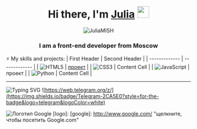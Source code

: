 <h1 align="center">Hi there, I'm <a href="https://daniilshat.ru/" target="_blank">Julia</a> 
<img src="https://github.com/blackcater/blackcater/raw/main/images/Hi.gif" height="32"/></h1>
<p align="center"> <img src="https://komarev.com/ghpvc/?username=JuliaMISH&label=Profile%20views&color=green&style=flat" alt="JuliaMISH" /> </p>
<h3 align="center"> I am a front-end developer from Moscow</h3>


⚡ My skills and projects:
| First Header  | Second Header |
| ------------- | ------------- |
| ![HTML5](https://img.shields.io/badge/html5-%23E34F26.svg?style=for-the-badge&logo=html5&logoColor=white)  | [проект](https://github.com)  |
| ![CSS3](https://img.shields.io/badge/css3-%231572B6.svg?style=for-the-badge&logo=css3&logoColor=white)  | Content Cell  |
| ![JavaScript](https://img.shields.io/badge/javascript-%23323330.svg?style=for-the-badge&logo=javascript&logoColor=%23F7DF1E)  | проект  |
| ![Python](https://img.shields.io/badge/python-3670A0?style=for-the-badge&logo=python&logoColor=ffdd54)  | Content Cell  |

____






  

![Typing SVG](https://readme-typing-svg.herokuapp.com?color=%2336BCF7&lines=📧+You+can+contact+me:)
![https://web.telegram.org/z/](https://img.shields.io/badge/Telegram-2CA5E0?style=for-the-badge&logo=telegram&logoColor=white)

![Логотип Google](http://www.google.com/images/logo.gif)
[logo]: 
[google]: http://www.google.com/ "щелкните, чтобы посетить Google.com"


